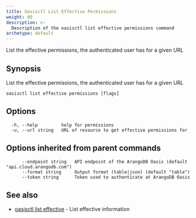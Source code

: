```yaml
---
title: Oasisctl List Effective Permissions
weight: 80
description: >-
  Description of the oasisctl list effective permissions command
archetype: default
---
```

List the effective permissions, the authenticated user has for a given URL

## Synopsis

List the effective permissions, the authenticated user has for a given URL

```
oasisctl list effective permissions [flags]
```

## Options

```
  -h, --help         help for permissions
  -u, --url string   URL of resource to get effective permissions for
```

## Options inherited from parent commands

```
      --endpoint string   API endpoint of the ArangoDB Oasis (default "api.cloud.arangodb.com")
      --format string     Output format (table|json) (default "table")
      --token string      Token used to authenticate at ArangoDB Oasis
```

## See also

* [oasisctl list effective](list-effective.md)	 - List effective information

